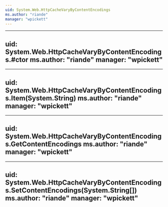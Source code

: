 ```yaml
---
uid: System.Web.HttpCacheVaryByContentEncodings
ms.author: "riande"
manager: "wpickett"
---
```


---
uid: System.Web.HttpCacheVaryByContentEncodings.#ctor
ms.author: "riande"
manager: "wpickett"
---

---
uid: System.Web.HttpCacheVaryByContentEncodings.Item(System.String)
ms.author: "riande"
manager: "wpickett"
---

---
uid: System.Web.HttpCacheVaryByContentEncodings.GetContentEncodings
ms.author: "riande"
manager: "wpickett"
---

---
uid: System.Web.HttpCacheVaryByContentEncodings.SetContentEncodings(System.String[])
ms.author: "riande"
manager: "wpickett"
---
